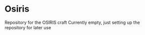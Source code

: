 # Osiris
Repository for the OSIRIS craft
Currently empty, just setting up the repository for later use
